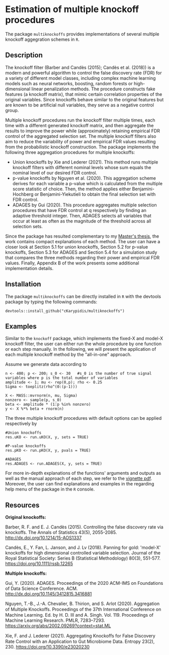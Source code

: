 # Estimation of multiple knockoff procedures
The package `multiknockoffs` provides implementations of several multiple knockoff aggegration schemes in `R`. 

## Description
The knockoff filter (Barber and Candès (2015); Candès et al. (2018)) is a modern and powerful algorithm to control the false discovery rate (FDR) for a variety of different model classes, including complex machine learning models such as neural networks, boosting, random forests or high-dimensional linear penalization methods. The procedure constructs fake features (a knockoff matrix), that mimic certain correlation properties of the original variables. Since knockoffs behave similar to the original
features but are known to be artificial null variables, they serve as a negative control
group.

Multiple knockoff procedures run the knockoff filter multiple times, each time with a different generated knockoff matrix, and then aggregate the results to improve the power while (approximately) retaining empirical FDR control of the aggregated selection set. The multiple knockoff filters also aim to reduce the variability of  power and empirical FDR values resulting from the probabilistic knockoff construction. The package implements the following three aggregation procedures for multiple knockoffs:
- Union knockoffs by Xie and Lederer (2021). This method runs multiple knockoff filters with different nominal levels whose sum equals the nominal level of our desired FDR control.
- p-value knockoffs by Nguyen et al. (2020). This aggregation scheme derives for each variable a p-value which is calculated from the multiple score statistic of choice. Then, the method applies either Benjamini-Hochberg or Benjamini-Yiekutieli to obtain the final selection set with FDR control.
- ADAGES by Gui (2020). This procedure aggregates multiple selection procedures that have FDR control at q respectively by finding an adaptive threshold integer. Then, ADAGES selects all variables that occur at least as often as the magnitude of the threshold across all selection sets.

Since the package has resulted complementary to my [Master's thesis](documentations/Masterthesis.pdf), the work contains compact explanations of each method. The user can have a closer look at Section 5.1 for union knockoffs, Section 5.2 for p-value knockoffs, Section 5.3 for ADAGES and Section 5.4 for a simulation study that compares the three methods regarding their power and empirical FDR values. Finally, Appendix B of the work presents some additional implementation details.

## Installation
The package `multiknockoffs` can be directly installed in `R` with the devtools package by typing the following commands:
```
devtools::install_github("cKarypidis/multiknockoffs")
```

## Examples
Similar to the `knockoff` package, which implements the fixed-X and model-X knockoff filter, the user can either run the whole procedure by one function or each step manually.
In the following, we will present the application of each multiple knockoff method by the "all-in-one" approach. 

Assume we generate data according to
```
n <- 400; p <- 200; s_0 <- 30   #s_0 is the number of true signal variables where p is the total number of variables
amplitude <- 1; mu <- rep(0,p); rho <- 0.25
Sigma <- toeplitz(rho^(0:(p-1)))

X <- MASS::mvrnorm(n, mu, Sigma)
nonzero <- sample(p, s_0)
beta <- amplitude * (1:p %in% nonzero)
y <- X %*% beta + rnorm(n)
```
The three multiple knockoff procedures with default options can be applied respectively by

```
#Union knockoffs
res.uKO <- run.uKO(X, y, sets = TRUE)

#P-value knockoffs
res.pKO <- run.pKO(X, y, pvals = TRUE)

#ADAGES
res.ADAGES <- run.ADAGES(X, y, sets = TRUE)
```

For more in-depth explanations of the functions' arguments and outputs as well as the manual approach of each step, we refer to the [vignette pdf](documentations/vignette.pdf). Moreover, the user can find explanations and examples in the regarding help menu of the package in the `R` console. 

## Resources

**Original knockoffs:**

Barber, R. F. and E. J. Candès (2015). Controlling the false discovery rate via knockoffs.
The Annals of Statistics 43(5), 2055-2085.
http://dx.doi.org/10.1214/15-AOS1337

Candès, E., Y. Fan, L. Janson, and J. Lv (2018). Panning for gold: 'model-X' knockoffs for
high dimensional controlled variable selection. Journal of the Royal Statistical Society:
Series B (Statistical Methodology) 80(3), 551-577.
https://doi.org/10.1111/rssb.12265


**Multiple knockoffs:**

Gui, Y. (2020). ADAGES. Proceedings of the 2020 ACM-IMS on Foundations of Data
Science Conference. ACM.
http://dx.doi.org/10.1145/3412815.3416881

Nguyen, T.-B., J.-A. Chevalier, B. Thirion, and S. Arlot (2020). Aggregation of Multiple
Knockoﬀs. Proceedings of the 37th International Conference on Machine Learning. Ed.
by H. D. III and A. Singh. Vol. 119. Proceedings of Machine Learning Research. PMLR,
7283–7293.
https://arxiv.org/abs/2002.09269?context=stat.ML

Xie, F. and J. Lederer (2021). Aggregating Knockoﬀs for False Discovery Rate Control
with an Application to Gut Microbiome Data. Entropy 23(2), 230. 
https://doi.org/10.3390/e23020230
